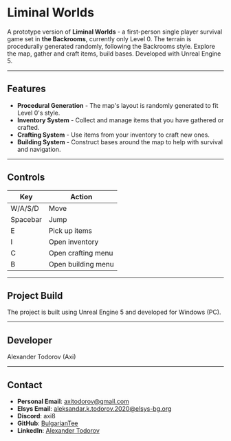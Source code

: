 # Liminal Worlds

A prototype version of **Liminal Worlds** - a first-person single player survival game set in **the Backrooms**, currently only Level 0. The terrain is procedurally generated randomly, following the Backrooms style. Explore the map, gather and craft items, build bases. Developed with Unreal Engine 5.

---

## Features

- **Procedural Generation** - The map's layout is randomly generated to fit Level 0's style.
- **Inventory System** - Collect and manage items that you have gathered or crafted.
- **Crafting System** - Use items from your inventory to craft new ones.
- **Building System** - Construct bases around the map to help with survival and navigation.

---

## Controls

| Key | Action                  |
|-----|-------------------------|
| W/A/S/D  | Move               |
| Spacebar | Jump               |
| E        | Pick up items      |
| I        | Open inventory     |
| C        | Open crafting menu |
| B        | Open building menu |

---

## Project Build

The project is built using Unreal Engine 5 and developed for Windows (PC).

---

## Developer

Alexander Todorov (Axi)

---

## Contact

- **Personal Email**: axitodorov@gmail.com
- **Elsys Email**: aleksandar.k.todorov.2020@elsys-bg.org
- **Discord**: axi8
- **GitHub**: [BulgarianTee](https://github.com/BulgarianTee)
- **LinkedIn**: [Alexander Todorov](https://www.linkedin.com/in/alexander-todorov-412932311/)
